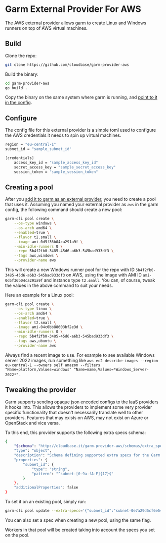# Garm External Provider For AWS

The AWS external provider allows [garm](https://github.com/cloudbase/garm) to create Linux and Windows runners on top of AWS virtual machines.

## Build

Clone the repo:

```bash
git clone https://github.com/cloudbase/garm-provider-aws
```

Build the binary:

```bash
cd garm-provider-aws
go build .
```

Copy the binary on the same system where garm is running, and [point to it in the config](https://github.com/cloudbase/garm/blob/main/doc/providers.md#the-external-provider).

## Configure

The config file for this external provider is a simple toml used to configure the AWS credentials it needs to spin up virtual machines.

```bash
region = "eu-central-1"
subnet_id = "sample_subnet_id"

[credentials]
    access_key_id = "sample_access_key_id"
    secret_access_key = "sample_secret_access_key"
    session_token = "sample_session_token"
```

## Creating a pool

After you [add it to garm as an external provider](https://github.com/cloudbase/garm/blob/main/doc/providers.md#the-external-provider), you need to create a pool that uses it. Assuming you named your external provider as ```aws``` in the garm config, the following command should create a new pool:

```bash
garm-cli pool create \
    --os-type windows \
    --os-arch amd64 \
    --enabled=true \
    --flavor t2.small \
    --image ami-0d5f36b04ca291a9f \
    --min-idle-runners 0 \
    --repo 5b4f2fb0-3485-45d6-a6b3-545bad933df3 \
    --tags aws,windows \
    --provider-name aws
```

This will create a new Windows runner pool for the repo with ID `5b4f2fb0-3485-45d6-a6b3-545bad933df3` on AWS, using the image with AMI ID `ami-0d5f36b04ca291a9f` and instance type `t2.small`. You can, of course, tweak the values in the above command to suit your needs.

Here an example for a Linux pool:

```bash
garm-cli pool create \
    --os-type linux \
    --os-arch amd64 \
    --enabled=true \
    --flavor t2.small \
    --image ami-04c0bb88603bf2e3d \
    --min-idle-runners 0 \
    --repo 5b4f2fb0-3485-45d6-a6b3-545bad933df3 \
    --tags aws,ubuntu \
    --provider-name aws
```
Always find a recent image to use. For example to see available Windows server 2022 images, run something like `aws ec2 describe-images --region eu-central-1 --owners self amazon --filters "Name=platform,Values=windows" "Name=name,Values=*Windows_Server-2022*"`.

## Tweaking the provider

Garm supports sending opaque json encoded configs to the IaaS providers it hooks into. This allows the providers to implement some very provider specific functionality that doesn't necessarily translate well to other providers. Features that may exists on AWS, may not exist on Azure or OpenStack and vice versa.

To this end, this provider supports the following extra specs schema:

```bash
{
    "$schema": "http://cloudbase.it/garm-provider-aws/schemas/extra_specs#",
    "type": "object",
    "description": "Schema defining supported extra specs for the Garm AWS Provider",
    "properties": {
        "subnet_id": {
            "type": "string",
            "pattern": "^subnet-[0-9a-fA-F]{17}$"
        }
    },
	"additionalProperties": false
}
```

To set it on an existing pool, simply run:

```bash
garm-cli pool update --extra-specs='{"subnet_id":"subnet-0e7a29d5cf6e54789"}' <POOL_ID>
```

You can also set a spec when creating a new pool, using the same flag.

Workers in that pool will be created taking into account the specs you set on the pool.